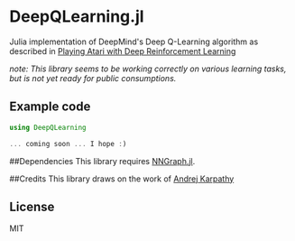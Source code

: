 # DeepQLearning.jl
Julia implementation of DeepMind's Deep Q-Learning algorithm as described in [Playing Atari with Deep Reinforcement Learning](http://arxiv.org/abs/1312.5602)

*note: This library seems to be working correctly on various learning tasks, but is not yet ready for public consumptions.*

## Example code
```julia
using DeepQLearning

... coming soon ... I hope :)
```

##Dependencies 
This library requires [NNGraph.jl](https://github.com/Andy-P/NNGraph.jl). 

##Credits
This library draws on the work of [Andrej Karpathy](https://github.com/karpathy/reinforcejs)

## License
MIT
